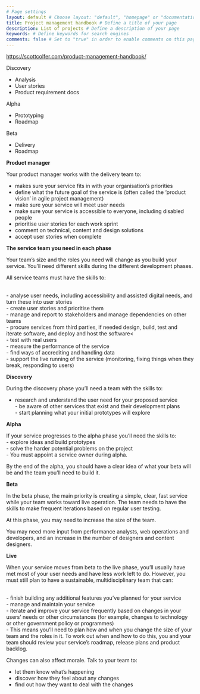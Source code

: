 ```yaml
---
# Page settings
layout: default # Choose layout: "default", "homepage" or "documentation-archive"
title: Project management handbook # Define a title of your page
description: List of projects # Define a description of your page
keywords: # Define keywords for search engines
comments: false # Set to "true" in order to enable comments on this page. Make sure you properly setup "disqus_forum_shortname" variable in "_config.yml"
---
```


https://scottcolfer.com/product-management-handbook/


Discovery
- Analysis
- User stories
- Product requirement docs

Alpha
- Prototyping
- Roadmap

Beta
- Delivery
- Roadmap


**Product manager**

Your product manager works with the delivery team to:

- makes sure your service fits in with your organisation’s priorities
- define what the future goal of the service is (often called the ‘product vision’ in agile project management)
- make sure your service will meet user needs
- make sure your service is accessible to everyone, including disabled people
- prioritise user stories for each work sprint
- comment on technical, content and design solutions
- accept user stories when complete

**The service team you need in each phase**

Your team’s size and the roles you need will change as you build your service. You’ll need different skills during the different development phases.

All service teams must have the skills to:

<br>- analyse user needs, including accessibility and assisted digital needs, and turn these into user stories
<br>- create user stories and prioritise them
<br>- manage and report to stakeholders and manage dependencies on other teams
<br>- procure services from third parties, if needed design, build, test and iterate software, and deploy and host the software<
<br>- test with real users
<br>- measure the performance of the service
<br>- find ways of accrediting and handling data
<br>- support the live running of the service (monitoring, fixing things when they break, responding to users)


**Discovery**

During the discovery phase you’ll need a team with the skills to:

- research and understand the user need for your proposed service
<br>- be aware of other services that exist and their development plans
<br>- start planning what your initial prototypes will explore


**Alpha**

If your service progresses to the alpha phase you’ll need the skills to:</strong>
<br>- explore ideas and build prototypes
<br>- solve the harder potential problems on the project
<br>- You must appoint a service owner during alpha.

By the end of the alpha, you should have a clear idea of what your beta will be and the team you’ll need to build it.

**Beta**

In the beta phase, the main priority is creating a simple, clear, fast service while your team works toward live operation. The team needs to have the skills to make frequent iterations based on regular user testing.

At this phase, you may need to increase the size of the team.

You may need more input from performance analysts, web operations and developers, and an increase in the number of designers and content designers.</div>

**Live**

When your service moves from beta to the live phase, you’ll usually have met most of your user needs and have less work left to do. However, you must still plan to have a sustainable, multidisciplinary team that can:

<br>- finish building any additional features you’ve planned for your service
<br>- manage and maintain your service
<br>- iterate and improve your service frequently based on changes in your users’ needs or other circumstances (for example, changes to technology or other government policy or programmes)
<br>- This means you’ll need to plan how and when you change the size of your team and the roles in it. To work out when and how to do this, you and your team should review your service’s roadmap, release plans and product backlog.
</div>

Changes can also affect morale. Talk to your team to:

- let them know what’s happening
- discover how they feel about any changes
- find out how they want to deal with the changes

